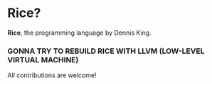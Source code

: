 # Rice?
**Rice**, the programming language by Dennis King.

### GONNA TRY TO REBUILD RICE WITH LLVM (LOW-LEVEL VIRTUAL MACHINE)
All contributions are welcome!




